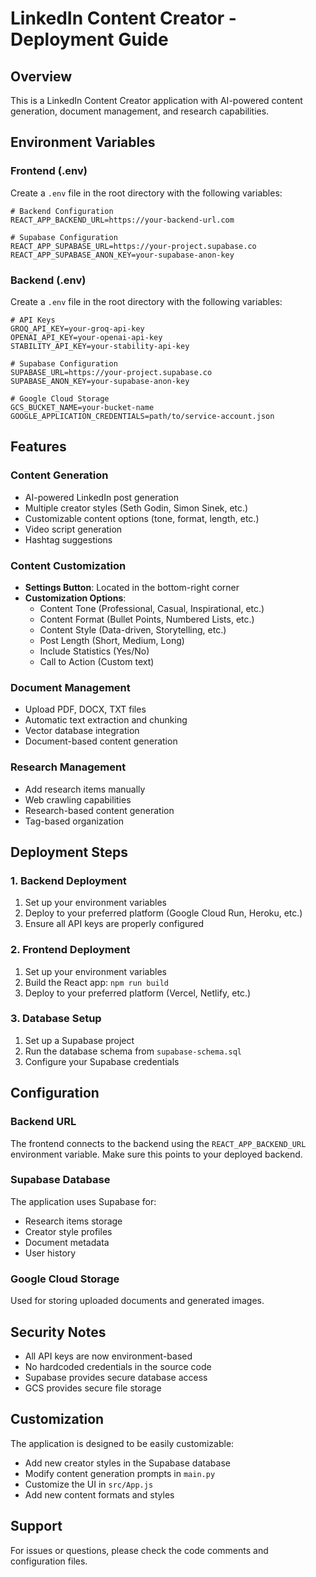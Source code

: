 # LinkedIn Content Creator - Deployment Guide

## Overview
This is a LinkedIn Content Creator application with AI-powered content generation, document management, and research capabilities.

## Environment Variables

### Frontend (.env)
Create a `.env` file in the root directory with the following variables:

```env
# Backend Configuration
REACT_APP_BACKEND_URL=https://your-backend-url.com

# Supabase Configuration
REACT_APP_SUPABASE_URL=https://your-project.supabase.co
REACT_APP_SUPABASE_ANON_KEY=your-supabase-anon-key
```

### Backend (.env)
Create a `.env` file in the root directory with the following variables:

```env
# API Keys
GROQ_API_KEY=your-groq-api-key
OPENAI_API_KEY=your-openai-api-key
STABILITY_API_KEY=your-stability-api-key

# Supabase Configuration
SUPABASE_URL=https://your-project.supabase.co
SUPABASE_ANON_KEY=your-supabase-anon-key

# Google Cloud Storage
GCS_BUCKET_NAME=your-bucket-name
GOOGLE_APPLICATION_CREDENTIALS=path/to/service-account.json
```

## Features

### Content Generation
- AI-powered LinkedIn post generation
- Multiple creator styles (Seth Godin, Simon Sinek, etc.)
- Customizable content options (tone, format, length, etc.)
- Video script generation
- Hashtag suggestions

### Content Customization
- **Settings Button**: Located in the bottom-right corner
- **Customization Options**:
  - Content Tone (Professional, Casual, Inspirational, etc.)
  - Content Format (Bullet Points, Numbered Lists, etc.)
  - Content Style (Data-driven, Storytelling, etc.)
  - Post Length (Short, Medium, Long)
  - Include Statistics (Yes/No)
  - Call to Action (Custom text)

### Document Management
- Upload PDF, DOCX, TXT files
- Automatic text extraction and chunking
- Vector database integration
- Document-based content generation

### Research Management
- Add research items manually
- Web crawling capabilities
- Research-based content generation
- Tag-based organization

## Deployment Steps

### 1. Backend Deployment
1. Set up your environment variables
2. Deploy to your preferred platform (Google Cloud Run, Heroku, etc.)
3. Ensure all API keys are properly configured

### 2. Frontend Deployment
1. Set up your environment variables
2. Build the React app: `npm run build`
3. Deploy to your preferred platform (Vercel, Netlify, etc.)

### 3. Database Setup
1. Set up a Supabase project
2. Run the database schema from `supabase-schema.sql`
3. Configure your Supabase credentials

## Configuration

### Backend URL
The frontend connects to the backend using the `REACT_APP_BACKEND_URL` environment variable. Make sure this points to your deployed backend.

### Supabase Database
The application uses Supabase for:
- Research items storage
- Creator style profiles
- Document metadata
- User history

### Google Cloud Storage
Used for storing uploaded documents and generated images.

## Security Notes

- All API keys are now environment-based
- No hardcoded credentials in the source code
- Supabase provides secure database access
- GCS provides secure file storage

## Customization

The application is designed to be easily customizable:
- Add new creator styles in the Supabase database
- Modify content generation prompts in `main.py`
- Customize the UI in `src/App.js`
- Add new content formats and styles

## Support

For issues or questions, please check the code comments and configuration files.



